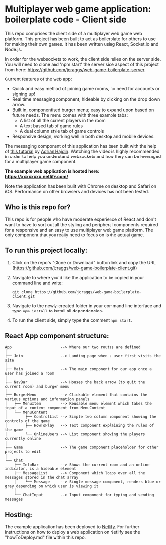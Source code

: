 # Multiplayer web game application: boilerplate code - Client side

This repo comprises the client side of a multiplayer web game web platform. This project has been built to act as boilerplate for others to use for making their own games. It has been written using React, Socket.io and Node.js.

In order for the websockets to work, the client side relies on the server side. You will need to clone and 'npm start' the server side aspect of this project from here: https://github.com/jcraggs/web-game-boilerplate-server

Current features of the web app:

- Quick and easy method of joining game rooms, no need for accounts or signing up!
- Real time messaging component, hideable by clicking on the drop down arrow.
- Built in, componentised burger menu; easy to expand upon based on future needs. The menu comes with three example tabs:
  - A list of all the current players in the room
  - A text based tab of game rules
  - A dual column style tab of game controls
- Responsive design, working well in both desktop and mobile devices.

The messaging component of this application has been built with the help of [this tutorial](https://www.youtube.com/watch?v=ZwFA3YMfkoc) by [Adrian Hajdin](https://github.com/adrianhajdin/project_chat_application). Watching the video is highly recommended in order to help you understand websockets and how they can be leveraged for a multiplayer game component.

**The example web application is hosted here: https://xxxxxxxx.netlify.com/**

Note the application has been built with Chrome on desktop and Safari on iOS. Performance on other browsers and devices has not been tested.

## Who is this repo for?

This repo is for people who have moderate experience of React and don't want to have to sort out all the styling and peripheral components required for a responsive and an easy to use multiplayer web game platform. The only component that you really need to focus on is the actual game.

## To run this project locally:

1. Click on the repo's "Clone or Download" button link and copy the URL (https://github.com/jcraggs/web-game-boilerplate-client.git)
2. Navigate to where you'd like the application to be copied in your command line and write:

   ```
   git clone https://github.com/jcraggs/web-game-boilerplate-client.git
   ```

3. Navigate to the newly-created folder in your command line interface and type `npm install` to install all dependencies.

4. To run the client side, simply type the comment `npm start`.

## React App component structure:

```raw
App                      --> Where our two routes are defined
│
├── Join                 --> Landing page when a user first visits the site
│
├── Main                 --> The main component for our app once a user has joined a room
│
├── NavBar               --> Houses the back arrow (to quit the current room) and burger menu
│
├── BurgerMenu           --> Clickable element that contains the various options and information panels
│   ├── MenuItem         --> Reusable menu element which takes the input of a content component from MenuContent
│   └── MenuContent
│        ├── ControlList --> Simple two column component showing the controls of the game
│        ├── HowToPlay   --> Text component explaining the rules of the game
│        └── OnlineUsers --> List component showing the players currently online
│
├── Game                 --> The game component placeholder for other projects to edit
│
└── Chat
    ├── InfoBar          --> Shows the current room and an online indicator, is a hideable element
    ├── MessageList      --> Component which loops over all the messages stored in the chat array
    │    └── Message     --> Single message component, renders blue or grey depending on which user is viewing it
    │
    └── ChatInput        --> Input component for typing and sending messages
```

## Hosting:

The example application has been deployed to [Netlify](https://www.netlify.com/). For further instructions on how to deploy a web application on Netlify see the "howToDeploy.md" file within this repo.
